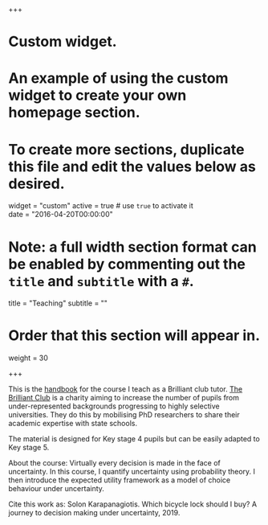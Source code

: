 +++
# Custom widget.
# An example of using the custom widget to create your own homepage section.
# To create more sections, duplicate this file and edit the values below as desired.
widget = "custom"
active = true # use `true` to activate it  
date = "2016-04-20T00:00:00"

# Note: a full width section format can be enabled by commenting out the `title` and `subtitle` with a `#`.
title = "Teaching"
subtitle = ""

# Order that this section will appear in.
weight = 30

+++

This is the [handbook](/teaching/BrilliantClub_Handbook.pdf) for the course I teach as a Brilliant club tutor. [The Brilliant Club](https://thebrilliantclub.org/) is a charity aiming to increase the number of pupils from under-represented backgrounds progressing to highly selective universities. They do this by mobilising PhD researchers to share their academic expertise with state schools. 

The material is designed for Key stage 4 pupils but can be easily adapted to Key stage 5. 

About the course: 
Virtually every decision is made in the face of uncertainty. In this course, I quantify uncertainty using probability theory. I then introduce the expected utility framework as a model of choice behaviour under uncertainty.

Cite this work as: Solon Karapanagiotis. Which bicycle lock should I buy? A journey to decision making under
uncertainty, 2019.